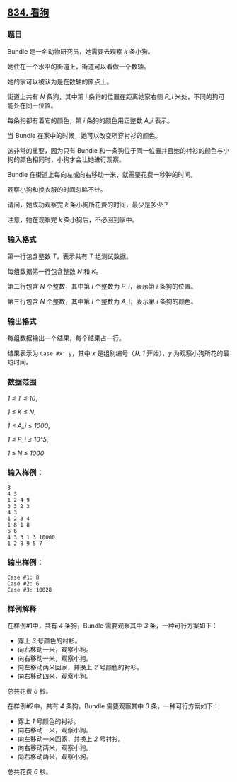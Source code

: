 ## [834. 看狗](https://www.acwing.com/problem/content/836/)

### 题目

Bundle 是一名动物研究员，她需要去观察 *k* 条小狗。

她住在一个水平的街道上，街道可以看做一个数轴。

她的家可以被认为是在数轴的原点上。

街道上共有 *N* 条狗，其中第 *i* 条狗的位置在距离她家右侧 *P_i* 米处，不同的狗可能处在同一位置。

每条狗都有着它的颜色，第 *i* 条狗的颜色用正整数 *A_i* 表示。

当 Bundle 在家中的时候，她可以改变所穿衬衫的颜色。

这非常的重要，因为只有 Bundle 和一条狗位于同一位置并且她的衬衫的颜色与小狗的颜色相同时，小狗才会让她进行观察。

Bundle 在街道上每向左或向右移动一米，就需要花费一秒钟的时间。

观察小狗和换衣服的时间忽略不计。

请问，她成功观察完 *k* 条小狗所花费的时间，最少是多少？

注意，她在观察完 *k* 条小狗后，不必回到家中。

### 输入格式

第一行包含整数 *T*，表示共有 *T* 组测试数据。

每组数据第一行包含整数 *N* 和 *K*。

第二行包含 *N* 个整数，其中第 *i* 个整数为 *P_i*，表示第 *i* 条狗的位置。

第三行包含 *N* 个整数，其中第 *i* 个整数为 *A_i*，表示第 *i* 条狗的颜色。

### 输出格式

每组数据输出一个结果，每个结果占一行。

结果表示为 `Case #x: y`，其中 *x* 是组别编号（从 *1* 开始），*y* 为观察小狗所花的最短时间。

### 数据范围

*1 ≤ T ≤ 10*,

*1 ≤ K ≤ N*,

*1 ≤ A_i ≤ 1000*,

*1 ≤ P_i ≤ 10^5*,

*1 ≤ N ≤ 1000*

### 输入样例：

```
3
4 3
1 2 4 9
3 3 2 3
4 3
1 2 3 4
1 8 1 8
6 6
4 3 3 1 3 10000
1 2 8 9 5 7
```

### 输出样例：

```
Case #1: 8
Case #2: 6
Case #3: 10028
```

### 样例解释

在样例#1中，共有 *4* 条狗，Bundle 需要观察其中 *3* 条，一种可行方案如下：

- 穿上 *3* 号颜色的衬衫。
- 向右移动一米，观察小狗。
- 向右移动一米，观察小狗。
- 向左移动两米回家，并换上 *2* 号颜色的衬衫。
- 向右移动四米，观察小狗。

总共花费 *8* 秒。

在样例#2中，共有 *4* 条狗，Bundle 需要观察其中 *3* 条，一种可行方案如下：

- 穿上 *1* 号颜色的衬衫。
- 向右移动一米，观察小狗。
- 向左移动一米回家，并换上 *2* 号衬衫。
- 向右移动两米，观察小狗。
- 向右移动两米，观察小狗。

总共花费 *6* 秒。
